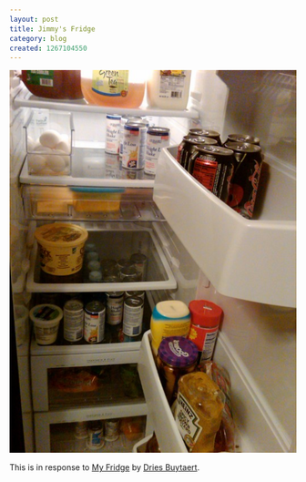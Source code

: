 ```yaml
---
layout: post
title: Jimmy's Fridge
category: blog
created: 1267104550
---
```

![Jimmy's Fridge](/assets/images/2010/02/fridge.jpg)

This is in response to [My Fridge](http://buytaert.net/my-fridge) by
[Dries Buytaert](http://buytaert.net).
